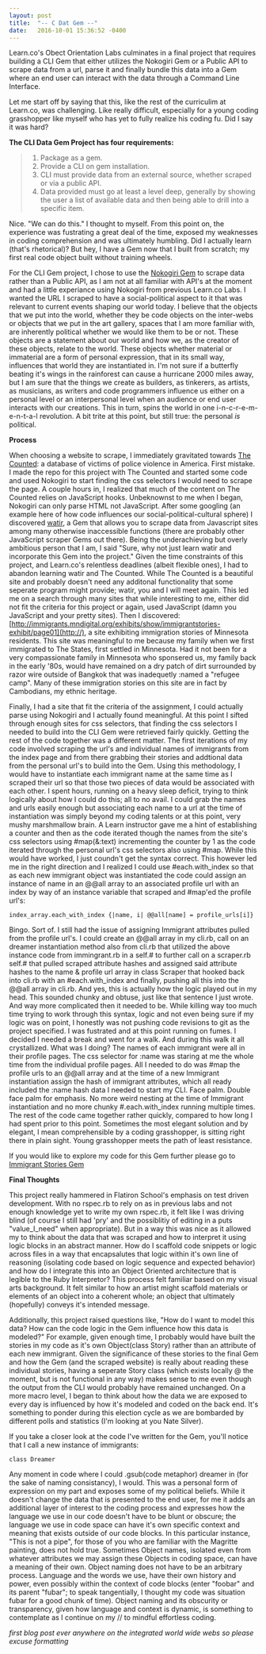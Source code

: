 ```yaml
---
layout: post
title:  "-- C Dat Gem --"
date:   2016-10-01 15:36:52 -0400
---
```



Learn.co's Obect Orientation Labs culminates in a final project that requires building a CLI Gem that either utilizes the Nokogiri Gem or a Public API to scrape data from a url, parse it and finally bundle this data into a Gem where an end user can interact with the data through a Command Line Interface.  

Let me start off by saying that this, like the rest of the curriculim at Learn.co, was challenging.  Like really difficult, especially for a young coding grasshopper like myself who has yet to fully realize his coding fu.  Did I say it was hard?

**The CLI Data Gem Project has four requirements:**

> 1. Package as a gem.
> 2. Provide a CLI on gem installation.
> 3. CLI must provide data from an external source, whether scraped or via a public API.
> 4. Data provided must go at least a level deep, generally by showing the user a list of available data and then being able to drill into a specific item.

Nice.  "We can do this." I thought to myself.  From this point on, the experience was fustrating a great deal of the time, exposed my weaknesses in coding comprehension and was ultimately humbling.  Did I actually learn (that's rhetorical)?  But hey, I have a Gem now that I built from scratch; my first real code object built without training wheels.  

For the CLI Gem project, I chose to use the [Nokogiri Gem](https://rubygems.org/gems/nokogiri/versions/1.6.8http://) to scrape data rather than a Public API, as I am not at all familiar with API's at the moment and had a little experiance using Nokogiri from previous Learn.co Labs.  I wanted the URL I scraped to have a social-political aspect to it that was relevant to current events shaping our world today.  I believe that the objects that we put into the world, whether they be code objects on the inter-webs or objects that we put in the art gallery, spaces that I am more familiar with, are inherently political whether we  would like them to be or not.  These objects are a statement about our world and how we, as the creator of these objects, relate to the world.  These objects whether material or immaterial are a form of personal expression, that in its small way, influences that world they are instantiated in.  I'm not sure if a butterfly beating it's wings in the rainforest can cause a hurricane 2000 miles away, but I am sure that the things we create as builders, as tinkerers, as artists, as musicians, as writers and code programmers influence us either on a personal level or an interpersonal level when an audience or end user interacts with our creations.  This in turn, spins the world in one i-n-c-r-e-m-e-n-t-a-l revolution.  A bit trite at this point, but still true: the personal *is* political.

**Process**

When choosing a website to scrape, I immediately gravitated towards [The Counted](https://www.theguardian.com/us-news/ng-interactive/2015/jun/01/the-counted-police-killings-us-databasehttp://): a database of victims of police violence in America.  First mistake.  I made the repo for this project with The Counted and started some code and used Nokogiri to start finding the css selectors I would need to scrape the page.  A couple hours in, I realized that much of the content on The Counted relies on JavaScript hooks.  Unbeknownst to me when I began, Nokogiri can only parse HTML not JavaScript.  After some googling (an example here of how code influences our social-political-cultural sphere) I discovered  [watir](https://rubygems.org/gems/watir/versions/5.0.0http://), a Gem that allows you to scrape data from Javascript sites among many otherwise inaccessible functions (there are probably other JavaScript scraper Gems out there).  Being the underachieving but overly ambitious person that I am, I said "Sure, why not just learn watir and incorporate this Gem into the project."  Given the time constraints of this project, and Learn.co's relentless deadlines (albeit flexible ones), I had to abandon learning watir and The Counted.  While The Counted is a beautiful site and probably doesn't need any additonal functionality that some seperate program might provide;  watir, you and I will meet again.  This led me on a search through many sites that while interesting to me, either did not fit the criteria for this project or again, used JavaScript (damn you JavaScript and your pretty sites).  Then I discovered: [http://immigrants.mndigital.org/exhibits/show/immigrantstories-exhibit/page01](http://), a site exhibiting immigration stories of Minnesota residents.  This site was meaningful to me because my family when we first immigrated to The States, first settled in Minnesota.  Had it not been for a very compassionate family in Minnesota who sponsered us, my family back in the early '80s, would have remained on a dry patch of dirt surrounded by razor wire outside of Bangkok that was inadequetly :named a "refugee camp".  Many of these immigration stories on this site are in fact by Cambodians, my ethnic heritage. 

Finally, I had a site that fit the criteria of the assignment, I could actually parse using Nokogiri and I actually found meaningful.  At this point I sifted through enough sites for css selectors, that finding the css selectors I needed to build into the CLI Gem were retrieved fairly quickly.  Getting the rest of the code together was a different matter.  The first iterations of my code involved scraping the url's and individual names of immigrants from the index page and from there grabbing their stories and addtional data from the personal url's to build into the Gem.  Using this methodology, I would have to instantiate each immigrant name at the same time as I scraped their url so that those two pieces of data would be associated with each other.  I spent hours, running on a heavy sleep deficit, trying to think logically about how I could do this; all to no avail.  I could grab the names and urls easily enough but associating each name to a url at the time of instantiation was simply beyond my coding talents or at this point, very mushy marshmallow brain.  A Learn instructor gave me a hint of establishing a counter and then as the code iterated though the names from the site's css selectors using #map(&:text) incrementing the counter by 1 as the code iterated through the personal url's css selectors also using #map.  While this would have worked, I just coundn't get the syntax correct.   This however led me in the right direction and I realized I could use #each.with_index so that as each new immigrant object was instantiated the code could assign an instance of name in an @@all array to an associated profile url with an index by way of an instance variable that scraped and #map'ed the profile url's:

`index_array.each_with_index {|name, i| @@all[name] = profile_urls[i]}`

Bingo.  Sort of.  I still had the issue of assigning Immigrant attributes pulled from the profile url's.  I could create an @@all array in my cli.rb, call on an dreamer instantiation method also from cli.rb that utilized the above instance code from immingrant.rb in a self.# to further call on a scraper.rb self.# that pulled scraped attribute hashes and assigned said attribute hashes to the name & profile url array in class Scraper that hooked back into cli.rb with an #each.with_index and finally, pushing all this into the @@all array in cli.rb.  And yes, this is actually how the logic played out in my head.  This sounded chunky and obtuse, just like that sentence I just wrote. And way more complicated then it needed to be. While killing way too much time trying to work through this syntax, logic and not even being sure if my logic was on point, I honestly was not pushing code revisions to git as the project specified.  I was fustrated and at this point running on fumes.  I decided I needed a break and went for a walk.  And during this walk it all crystallized.  What was I doing?  The names of each immigrant were all in their profile pages. The css selector for :name was staring at me the whole time from the individual profile pages.  All I needed to do was #map the profile urls to an @@all array and  at the time of a new Immigrant instantiation assign the hash of immigrant attributes, which all ready included the :name hash data I needed to start my CLI.  Face palm.  Double face palm for emphasis.  No more weird nesting at the time of Immigrant instantiation and no more chunky #.each.with_index running multiple times.  The rest of the code came together rather quickly, compared to how long I had spent prior to this point.  Sometimes the most elegant solution and by elegant, I mean comprehensible by a coding grasshopper, is sitting right there in plain sight.  Young grasshopper meets the path of least resistance.  

If you would like to explore my code for this Gem further please go to [Immigrant Stories Gem](https://github.com/zenglue/immigrant_stories_gem)

[](<embed width="600" height="361" type="application/x-shockwave-flash" allowFullscreen="true" allowNetworking="all" wmode="transparent" src="http://static.photobucket.com/player.swf" flashvars="file=http%3A%2F%2Fvid38.photobucket.com%2Falbums%2Fe120%2Fzenglue%2Fgem%2520walkthrough_zpsukiur3dp.mp4&title=">)

**Final Thoughts**

This project really hammered in Flatiron School's emphasis on test driven development.  With no rspec.rb to rely on as in previous labs and not enough knowledge yet to write my own rspec.rb, it felt like I was driving blind (of course I still had 'pry' and the possiblitiy of editing in a puts "value_I_need" when appropriate).  But in a way this was nice as it allowed my to think about the data that was scraped and how to interpret it using logic blocks in an abstract manner.  How do I scaffold code snippets or logic across files in a way that encapsalutes that logic within it's own line of reasoning (isolating code based on logic sequence and expected behavior) and how do I integrate this into an Object Oriented architecture that is legible to the Ruby Interpretor?  This process felt familiar based on my visual arts background. It felt similar to how an artist might scaffold materials or elements of an object into a coherent whole; an object that ultimately (hopefully) conveys it's intended message.

Additionally, this project raised questions like, "How do I want to model this data?  How can the code logic in the Gem influence how this data is modeled?"  For example, given enough time, I probably would have built the stories in my code as it's own Object(class Story) rather than an attribute of each new immigrant.  Given the significance of these stories to the final Gem and how the Gem (and the scraped website) is really about reading these individual stories, having a seperate Story class (which exists locally @ the moment, but is not functional in any way) makes sense to me even though the output from the CLI would probably have remained unchanged.  On a more macro level, I began to think about how the data we are exposed to every day is influenced by how it's modeled and coded on the back end.  It's something to ponder during this election cycle as we are bombarded by different polls and statistics (I'm looking at you Nate Silver). 

If you take a closer look at the code I've written for the Gem, you'll notice that I call a new instance of immigrants: 

```
class Dreamer
```

Any moment in code where I could .gsub(code metaphor) dreamer in (for the sake of naming consistancy), I would.  This was a personal form of expression on my part and exposes some of my political beliefs.  While it doesn't change the data that is presented to the end user, for me it adds an additional layer of interest to the coding process and expresses how the language we use in our code doesn't have to be blunt or obscure; the language we use in code space can have it's own specific context and meaning that exists outside of our code blocks.  In this particular instance, "This is not a pipe", for those of you who are familiar with the Magritte painting, does not hold true.  Sometimes Object names, isolated even from whatever attributes we may assign these Objects in coding space, can have a meaning of their own.  Object naming does not have to be an arbitrary process.  Language and the words we use, have their own history and power, even possibly within the context of code blocks (enter "foobar" and its parent "fubar"; to speak tangentially, I thought my code was situation fubar for a good chunk of time). Object naming and its obscurity or transparency, given how language and context is dynamic, is something to contemplate as I continue on my // to mindful effortless coding.  


*first blog post ever anywhere on the integrated world wide webs so please excuse formatting*






